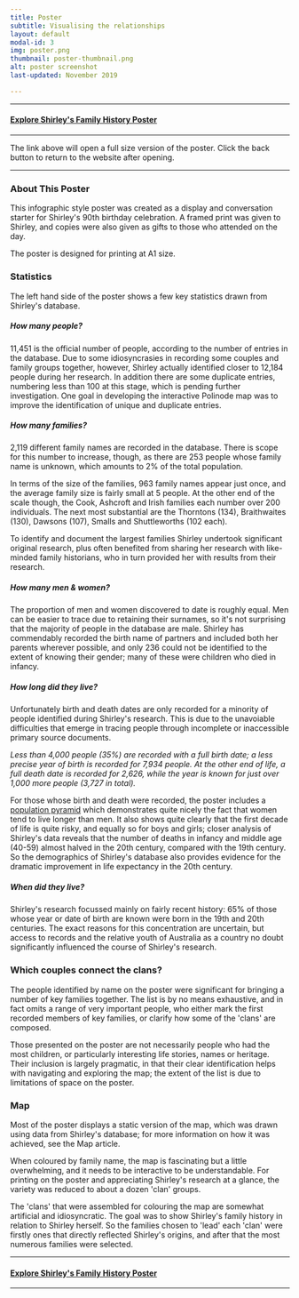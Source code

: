 ```yaml
---
title: Poster
subtitle: Visualising the relationships
layout: default
modal-id: 3
img: poster.png
thumbnail: poster-thumbnail.png
alt: poster screenshot
last-updated: November 2019

---
```


***
#### [Explore Shirley's Family History Poster](/img/portfolio/poster-fullsize.png)
***

The link above will open a full size version of the poster. Click the back button to return to the website after opening.

---

### About This Poster

This infographic style poster was created as a display and conversation starter for Shirley's 90th birthday celebration. A framed print was given to Shirley, and copies were also given as gifts to those who attended on the day.

The poster is designed for printing at A1 size.

### Statistics

The left hand side of the poster shows a few key statistics drawn from Shirley's database.

##### How many people?

11,451 is the official number of people, according to the number of entries in the database. Due to some idiosyncrasies in recording some couples and family groups together, however, Shirley actually identified closer to 12,184 people during her research. In addition there are some duplicate entries, numbering less than 100 at this stage, which is pending further investigation. One goal in developing the interactive Polinode map was to improve the identification of unique and duplicate entries.

##### How many families?

2,119 different family names are recorded in the database. There is scope for this number to increase, though, as there are 253 people whose family name is unknown, which amounts to 2% of the total population.

In terms of the size of the families, 963 family names appear just once, and the average family size is fairly small at 5 people. At the other end of the scale though, the Cook, Ashcroft and Irish families each number over 200 individuals. The next most substantial are the Thorntons (134), Braithwaites (130), Dawsons (107), Smalls and Shuttleworths (102 each).

To identify and document the largest families Shirley undertook significant original research, plus often benefited from sharing her research with like-minded family historians, who in turn provided her with results from their research.

##### How many men & women?

The proportion of men and women discovered to date is roughly equal. Men can be easier to trace due to retaining their surnames, so it's not surprising that the majority of people in the database are male. Shirley has commendably recorded the birth name of partners and included both her parents wherever possible, and only 236 could not be identified to the extent of knowing their gender; many of these were children who died in infancy.

##### How long did they live?

Unfortunately birth and death dates are only recorded for a minority of people identified during Shirley's research. This is due to the unavoiable difficulties that emerge in tracing people through incomplete or inaccessible primary source documents.

*Less than 4,000 people (35%) are recorded with a full birth date; a less precise year of birth is recorded for 7,934 people. At the other end of life, a full death date is recorded for 2,626, while the year is known for just over 1,000 more people (3,727 in total).*

For those whose birth and death were recorded, the poster includes a [population pyramid](https://en.wikipedia.org/wiki/Population_pyramid) which demonstrates quite nicely the fact that women tend to live longer than men. It also shows quite clearly that the first decade of life is quite risky, and equally so for boys and girls; closer analysis of Shirley's data reveals that the number of deaths in infancy and middle age (40-59) almost halved in the 20th century, compared with the 19th century. So the demographics of Shirley's database also provides evidence for the dramatic improvement in life expectancy in the 20th century.

##### When did they live?

Shirley's research focussed mainly on fairly recent history: 65% of those whose year or date of birth are known were born in the 19th and 20th centuries. The exact reasons for this concentration are uncertain, but access to records and the relative youth of Australia as a country no doubt significantly influenced the course of Shirley's research.

### Which couples connect the clans?

The people identified by name on the poster were significant for bringing a number of key families together. The list is by no means exhaustive, and in fact omits a range of very important people, who either mark the first recorded members of key families, or clarify how some of the 'clans' are composed. 

Those presented on the poster are not necessarily people who had the most children, or particularly interesting life stories, names or heritage. Their inclusion is largely pragmatic, in that their clear identification helps with navigating and exploring the map; the extent of the list is due to limitations of space on the poster.

### Map

Most of the poster displays a static version of the map, which was drawn using data from Shirley's database; for more information on how it was achieved, see the Map article. 

When coloured by family name, the map is fascinating but a little overwhelming, and it needs to be interactive to be understandable. For printing on the poster and appreciating Shirley's research at a glance, the variety was reduced to about a dozen 'clan' groups. 

The 'clans' that were assembled for colouring the map are somewhat artificial and idiosyncratic. The goal was to show Shirley's family history in relation to Shirley herself. So the families chosen to 'lead' each 'clan' were firstly ones that directly reflected Shirley's origins, and after that the most numerous families were selected.

***
#### [Explore Shirley's Family History Poster](/img/portfolio/poster-fullsize.png)
***


